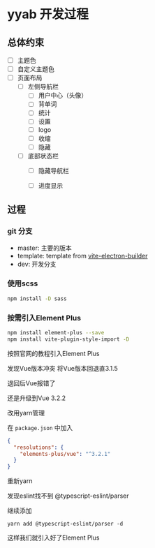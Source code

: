 # yyab 开发过程

## 总体约束

- [ ] 主题色
- [ ] 自定义主题色
- [ ] 页面布局
  - [ ] 左侧导航栏
    - [ ] 用户中心（头像）
    - [ ] 背单词
    - [ ] 统计
    - [ ] 设置
    - [ ] logo
    - [ ] 收缩
    - [ ] 隐藏
  - [ ] 底部状态栏
    - [ ] 隐藏导航栏
    - [ ] 进度显示


## 过程

### git 分支

- master: 主要的版本
- template: template from [vite-electron-builder](https://github.com/cawa-93/vite-electron-builder)
- dev: 开发分支

### 使用scss

```bash
npm install -D sass
```

### 按需引入Element Plus

```bash
npm install element-plus --save
npm install vite-plugin-style-import -D
```

按照官网的教程引入Element Plus

发现Vue版本冲突 将Vue版本回退直3.1.5

退回后Vue报错了

还是升级到Vue 3.2.2

改用yarn管理

在 `package.json` 中加入

```json
{
  "resolutions": {
    "elements-plus/vue": "^3.2.1"
  }
}
```

重新yarn

发现eslint找不到 @typescript-eslint/parser

继续添加

```shell
yarn add @typescript-eslint/parser -d
```

这样我们就引入好了Element Plus
